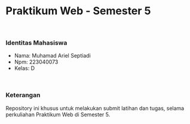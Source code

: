 <h1>Praktikum Web - Semester 5</h1>
<br>
<h3>Identitas Mahasiswa</h3>
<ul>
  <li>Nama: Muhamad Ariel Septiadi</li>
  <li>Npm: 223040073</li>
  <li>Kelas: D</li>
</ul>
<br>
<h3>Keterangan</h3>
<p>Repository ini khusus untuk melakukan submit latihan dan tugas, selama perkuliahan Praktikum Web di Semester 5.</p>
